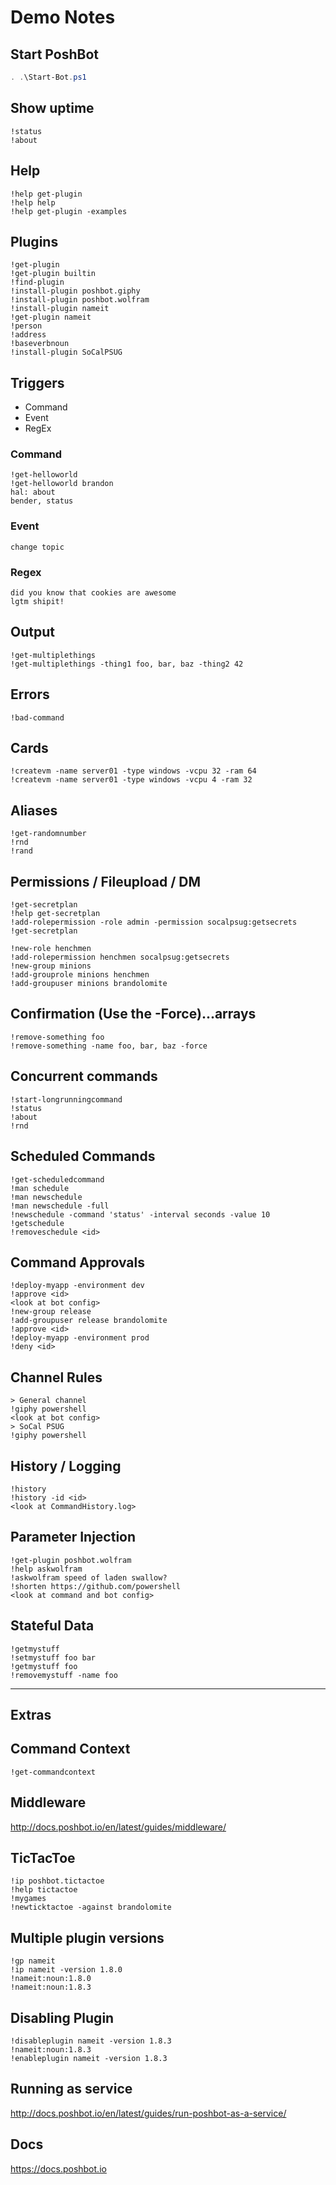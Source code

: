 # Demo Notes

## Start PoshBot

```powershell
. .\Start-Bot.ps1
```

## Show uptime

```text
!status
!about
```

## Help

```text
!help get-plugin
!help help
!help get-plugin -examples
```

## Plugins

```text
!get-plugin
!get-plugin builtin
!find-plugin
!install-plugin poshbot.giphy
!install-plugin poshbot.wolfram
!install-plugin nameit
!get-plugin nameit
!person
!address
!baseverbnoun
!install-plugin SoCalPSUG
```

## Triggers

- Command
- Event
- RegEx

### Command

```text
!get-helloworld
!get-helloworld brandon
hal: about
bender, status
```

### Event

```text
change topic
```

### Regex

```text
did you know that cookies are awesome
lgtm shipit!
```

## Output

```
!get-multiplethings
!get-multiplethings -thing1 foo, bar, baz -thing2 42
```

## Errors

```
!bad-command
```

## Cards

```
!createvm -name server01 -type windows -vcpu 32 -ram 64
!createvm -name server01 -type windows -vcpu 4 -ram 32
```

## Aliases

```
!get-randomnumber
!rnd
!rand
```

## Permissions / Fileupload / DM

```
!get-secretplan
!help get-secretplan
!add-rolepermission -role admin -permission socalpsug:getsecrets
!get-secretplan

!new-role henchmen
!add-rolepermission henchmen socalpsug:getsecrets
!new-group minions
!add-grouprole minions henchmen
!add-groupuser minions brandolomite
```

## Confirmation (Use the -Force)...arrays

```
!remove-something foo
!remove-something -name foo, bar, baz -force
```

## Concurrent commands

```
!start-longrunningcommand
!status
!about
!rnd
```

## Scheduled Commands

```text
!get-scheduledcommand
!man schedule
!man newschedule
!man newschedule -full
!newschedule -command 'status' -interval seconds -value 10
!getschedule
!removeschedule <id>
```

## Command Approvals

```text
!deploy-myapp -environment dev
!approve <id>
<look at bot config>
!new-group release
!add-groupuser release brandolomite
!approve <id>
!deploy-myapp -environment prod
!deny <id>
```

## Channel Rules

```
> General channel
!giphy powershell
<look at bot config>
> SoCal PSUG
!giphy powershell
```

## History / Logging

```
!history
!history -id <id>
<look at CommandHistory.log>
```

## Parameter Injection

```text
!get-plugin poshbot.wolfram
!help askwolfram
!askwolfram speed of laden swallow?
!shorten https://github.com/powershell
<look at command and bot config>
```

## Stateful Data

```text
!getmystuff
!setmystuff foo bar
!getmystuff foo
!removemystuff -name foo
```

---

## Extras

## Command Context

```
!get-commandcontext
```

## Middleware

http://docs.poshbot.io/en/latest/guides/middleware/

## TicTacToe
```
!ip poshbot.tictactoe
!help tictactoe
!mygames
!newticktactoe -against brandolomite
```

## Multiple plugin versions

```
!gp nameit
!ip nameit -version 1.8.0
!nameit:noun:1.8.0
!nameit:noun:1.8.3
```

## Disabling Plugin

```
!disableplugin nameit -version 1.8.3
!nameit:noun:1.8.3
!enableplugin nameit -version 1.8.3
```

## Running as service
http://docs.poshbot.io/en/latest/guides/run-poshbot-as-a-service/

## Docs
https://docs.poshbot.io
